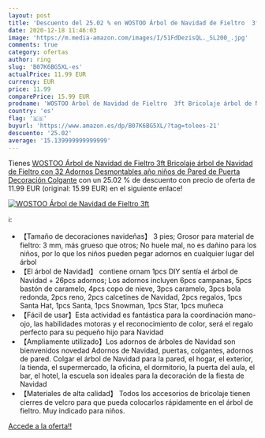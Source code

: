 ```yaml
---
layout: post
title: 'Descuento del 25.02 % en WOSTOO Árbol de Navidad de Fieltro  3ft '
date: 2020-12-18 11:46:03
image: 'https://m.media-amazon.com/images/I/51FdDezisQL._SL200_.jpg'
comments: true
category: ofertas
author: ring
slug: 'B07K6BG5XL-es'
actualPrice: 11.99 EUR
currency: EUR
price: 11.99
comparePrice: 15.99 EUR
prodname: 'WOSTOO Árbol de Navidad de Fieltro  3ft Bricolaje árbol de Navidad de Fieltro con 32 Adornos Desmontables año niños de Pared de Puerta Decoración Colgante'
country: 'es'
flag: '🇪🇸'
buyurl: 'https://www.amazon.es/dp/B07K6BG5XL/?tag=tolees-21'
descuento: '25.02'
average: '15.139999999999999'
---
```


Tienes [WOSTOO Árbol de Navidad de Fieltro  3ft Bricolaje árbol de Navidad de Fieltro con 32 Adornos Desmontables año niños de Pared de Puerta Decoración Colgante](https://www.amazon.es/dp/B07K6BG5XL/?tag=tolees-21) con un 25.02 % de descuento con precio de oferta de 11.99 EUR (original: 15.99 EUR) en el siguiente enlace!

[![WOSTOO Árbol de Navidad de Fieltro  3ft ](https://m.media-amazon.com/images/I/51FdDezisQL._SL200_.jpg)](https://www.amazon.es/dp/B07K6BG5XL/?tag=tolees-21)

ℹ️:

- 【Tamaño de decoraciones navideñas】 3 pies; Grosor para material de fieltro: 3 mm, más grueso que otros; No huele mal, no es dañino para los niños, por lo que los niños pueden pegar adornos en cualquier lugar del árbol
- 【El árbol de Navidad】 contiene ornam 1pcs DIY sentía el árbol de Navidad + 26pcs adornos; Los adornos incluyen 6pcs campanas, 5pcs bastón de caramelo, 4pcs copo de nieve, 3pcs caramelo, 3pcs bola redonda, 2pcs reno, 2pcs calcetines de Navidad, 2pcs regalos, 1pcs Santa Hat, 1pcs Santa, 1pcs Snowman, 1pcs Star, 1pcs muñeca
- 【Fácil de usar】Esta actividad es fantástica para la coordinación mano-ojo, las habilidades motoras y el reconocimiento de color, será el regalo perfecto para su pequeño hijo para Navidad
- 【Ampliamente utilizado】Los adornos de árboles de Navidad son bienvenidos novedad Adornos de Navidad, puertas, colgantes, adornos de pared. Colgar el árbol de Navidad para la pared, el hogar, el exterior, la tienda, el supermercado, la oficina, el dormitorio, la puerta del aula, el bar, el hotel, la escuela son ideales para la decoración de la fiesta de Navidad
- 【Materiales de alta calidad】 Todos los accesorios de bricolaje tienen cierres de velcro para que pueda colocarlos rápidamente en el árbol de fieltro. Muy indicado para niños.

[Accede a la oferta!!](https://www.amazon.es/dp/B07K6BG5XL/?tag=tolees-21)
